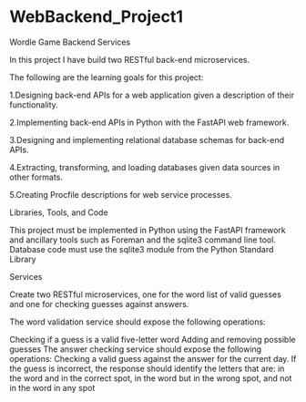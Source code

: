 # WebBackend_Project1
Wordle Game Backend Services

In this project I have build two RESTful back-end microservices.

The following are the learning goals for this project:

1.Designing back-end APIs for a web application given a description of their functionality.

2.Implementing back-end APIs in Python with the FastAPI web framework.

3.Designing and implementing relational database schemas for back-end APIs.

4.Extracting, transforming, and loading databases given data sources in other formats.

5.Creating Procfile descriptions for web service processes.

Libraries, Tools, and Code

This project must be implemented in Python using the FastAPI framework and ancillary tools such as Foreman and the sqlite3 command line tool. 
Database code must use the sqlite3 module from the Python Standard Library

Services

Create two RESTful microservices, one for the word list of valid guesses and one for checking guesses against answers.

The word validation service should expose the following operations:

Checking if a guess is a valid five-letter word
Adding and removing possible guesses
The answer checking service should expose the following operations:
Checking a valid guess against the answer for the current day.
If the guess is incorrect, the response should identify the letters that are:
in the word and in the correct spot,
in the word but in the wrong spot, and
not in the word in any spot




